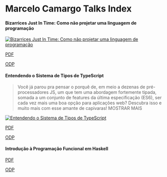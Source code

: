# Marcelo Camargo Talks Index
 
#### Bizarrices Just In Time: Como não projetar uma linguagem de programação
   [![Bizarrices Just In Time: Como não projetar uma linguagem de programação](http://img.youtube.com/vi/7F4dLoJV5YM/0.jpg)](http://www.youtube.com/watch?v=7F4dLoJV5YM)
   
   [PDF](https://github.com/haskellcamargo/talks/raw/master/Bizarrices%20Just%20in%20Time%20-%20Como%20n%C3%A3o%20projetar%20uma%20linguagem%20de%20programa%C3%A7%C3%A3o/Bizarrices%20Just%20in%20Time%20-%20Como%20n%C3%A3o%20projetar%20uma%20linguagem%20de%20programa%C3%A7%C3%A3o.pdf)
   
   [ODP](https://github.com/haskellcamargo/talks/blob/master/Bizarrices%20Just%20in%20Time%20-%20Como%20n%C3%A3o%20projetar%20uma%20linguagem%20de%20programa%C3%A7%C3%A3o/Bizarrices%20Just%20in%20Time%20-%20Como%20n%C3%A3o%20projetar%20uma%20linguagem%20de%20programa%C3%A7%C3%A3o.odp?raw=true)
   
    
#### Entendendo o Sistema de Tipos de TypeScript
>Você já parou pra pensar o porquê de, em meio a dezenas de pré-processadores JS, um que tem uma abordagem fortemente tipada, somada a um conjunto de features da última especificação (ES6), ser cada vez mais uma boa opção para aplicações web? Descubra isso e muito mais com esse amante de capivaras!
MOSTRAR MAIS

   [![Entendendo o Sistema de Tipos de TypeScript](http://img.youtube.com/vi/l1SxomZB04E/0.jpg)](https://www.youtube.com/watch?v=l1SxomZB04E)
   
   [PDF](https://github.com/haskellcamargo/talks/raw/master/Entendendo%20o%20Sistema%20de%20Tipos%20de%20TypeScript/Entendendo%20o%20Sistema%20de%20Tipos%20de%20TypeScript.pdf)
   
   [ODP](https://github.com/haskellcamargo/talks/raw/master/Entendendo%20o%20Sistema%20de%20Tipos%20de%20TypeScript/Entendendo%20o%20Sistema%20de%20Tipos%20de%20TypeScript.odp)
   
  #### Introdução à Programação Funcional em Haskell
   
   [PDF](https://github.com/haskellcamargo/talks/raw/master/Introdu%C3%A7%C3%A3o%20%C3%A0%20Programa%C3%A7%C3%A3o%20Funcional/Introdu%C3%A7%C3%A3o%20%C3%A0%20Programa%C3%A7%C3%A3o%20Funcional.pdf)
   
   [ODP](https://github.com/haskellcamargo/talks/raw/master/Introdu%C3%A7%C3%A3o%20%C3%A0%20Programa%C3%A7%C3%A3o%20Funcional/Introdu%C3%A7%C3%A3o%20%C3%A0%20Programa%C3%A7%C3%A3o%20Funcional.odp)
